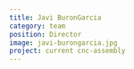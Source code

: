```yaml
---
title: Javi BuronGarcia
category: team
position: Director
image: javi-burongarcia.jpg
project: current cnc-assembly
---
```


